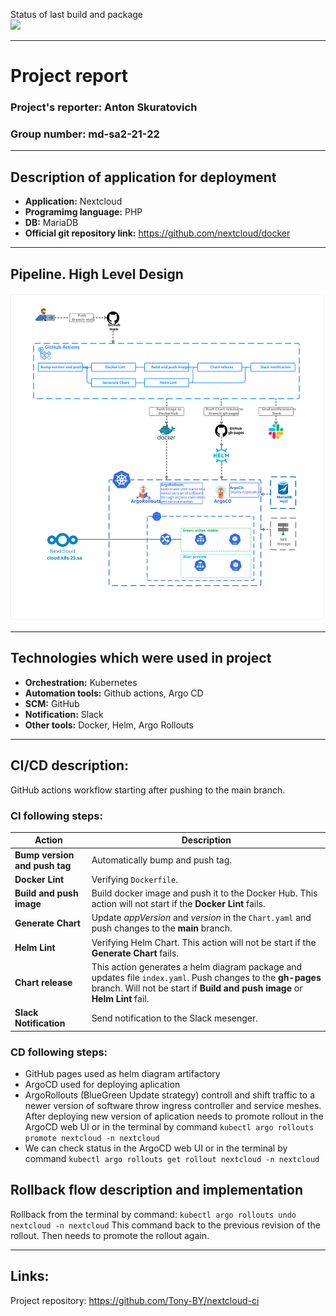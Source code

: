 
Status of last build and package <br>
<img src="https://github.com/Tony-BY/nextcloud-ci/workflows/Build%20push%20image%20and%20generate%20chart/badge.svg?branch=main" ></br>

---
# **Project report**
### **Project's reporter:** Anton Skuratovich
### **Group number:** md-sa2-21-22
---
## **Description of application for deployment**
- **Application:** Nextcloud
- **Programimg language:** PHP
- **DB:** MariaDB
- **Official git repository link:** https://github.com/nextcloud/docker
---
## Pipeline. High Level Design

![](scheme.svg)

---
## Technologies which were used in project
- **Orchestration:** Kubernetes
- **Automation tools:** Github actions, Argo CD
- **SCM:** GitHub
- **Notification:** Slack
- **Other tools:** Docker, Helm, Argo Rollouts
---

## CI/CD description:
GitHub actions workflow starting after pushing to the main branch.

### CI following steps:
| Action|Description|
|------------|------------------------------------------------|
|**Bump version and push tag** | Automatically bump and push tag. |
|**Docker Lint** | Verifying `Dockerfile`.|
|**Build and push image**|Build docker image and push it to the Docker Hub. This action will not start if the **Docker Lint** fails.|
|**Generate Chart**|Update *appVersion* and *version* in the `Chart.yaml` and push changes to the **main** branch.|
|**Helm Lint**|Verifying Helm Chart. This action will not be start if the **Generate Chart** fails.|
|**Chart release**|This action generates a helm diagram package and updates file `index.yaml`. Push changes to the **gh-pages** branch. Will not be start if **Build and push image** or **Helm Lint** fail.|
|**Slack Notification**|Send notification to the Slack mesenger.|

### CD following steps:

- GitHub pages used as helm diagram artifactory
- ArgoCD used for deploying aplication
- ArgoRollouts (BlueGreen Update strategy) controll and shift traffic to a newer version of software throw ingress controller and service meshes. After deploying new version of aplication needs to promote rollout in the ArgoCD web UI or in the terminal by command `kubectl argo rollouts promote nextcloud -n nextcloud` 
- We can check status in the ArgoCD web UI or in the terminal by command `kubectl argo rollouts get rollout nextcloud -n nextcloud` 

## Rollback flow description and implementation

Rollback from the terminal by command: `kubectl argo rollouts undo nextcloud -n nextcloud` 
This command back to the previous revision of the rollout.
Then needs to promote the rollout again.

---

## Links: 
Project repository: https://github.com/Tony-BY/nextcloud-ci